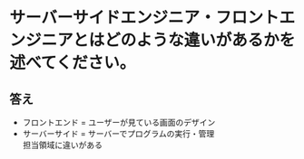 # サーバーサイドエンジニア・フロントエンジニアとはどのような違いがあるかを述べてください。

## 答え
- フロントエンド = ユーザーが見ている画面のデザイン
- サーバーサイド = サーバーでプログラムの実行・管理 <br>
担当領域に違いがある
